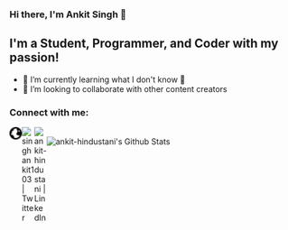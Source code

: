 ### Hi there, I'm Ankit Singh 👋

## I'm a Student, Programmer, and Coder with my passion!

- 🌱 I’m currently learning what I don't know 🤣
- 👯 I’m looking to collaborate with other content creators

### Connect with me:

[<img align="left" alt="mygla.in" width="22px" src="https://raw.githubusercontent.com/iconic/open-iconic/master/svg/globe.svg" />][website]
[<img align="left" alt="singhankit103 | Twitter" width="22px" src="https://cdn.jsdelivr.net/npm/simple-icons@v3/icons/twitter.svg" />][twitter]
[<img align="left" alt="ankit-hindustani | LinkedIn" width="22px" src="https://cdn.jsdelivr.net/npm/simple-icons@v3/icons/linkedin.svg" />][linkedin]

<br />

  <img align="left" alt="ankit-hindustani's Github Stats" src="https://github-readme-stats.vercel.app/api?username=ankit-hindustani&show_icons=true&hide_border=true" />

[githubweb]: https://github.com/ankit-hindustani
[projectwebsite]: https://mysecretnotes.herokuapp.com
[website]: https://mygla.in
[twitter]: https://twitter.com/singhankit103
[linkedin]: https://linkedin.com/in/ankit-hindustani
